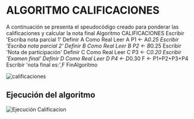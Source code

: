 #  ALGORITMO CALIFICACIONES
A continuación se presenta el speudocódigo creado para ponderar las calificaciones y calcular la nota final
Algoritmo CALIFICACIONES
	Escribir 'Escriba nota parcial 1'
	Definir A Como Real
	Leer A
	P1 <- A*0.25
	Escribir 'Escriba nota parcial 2'
	Definir B Como Real
	Leer B
	P2 <- B*0.25
	Escribir 'Nota de participación'
	Definir C Como Real
	Leer C
	P3 <- C*0.20
	Escribir 'Examen final'
	Definir D Como Real
	Leer D
	P4 <- D*0.30
	F <- P1+P2+P3+P4
	Escribir 'nota final es:',F
FinAlgoritmo


![calificaciones](https://user-images.githubusercontent.com/69405634/90099040-360fd580-dcff-11ea-8416-86bfa5320aa6.png)
## Ejecución del algoritmo
![Ejecución Calificacion](https://user-images.githubusercontent.com/69405634/90099751-c864a900-dd00-11ea-9329-2258d837143c.png)

